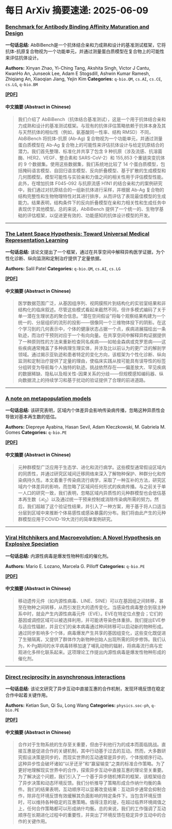 # 每日 ArXiv 摘要速递: 2025-06-09

### [Benchmark for Antibody Binding Affinity Maturation and Design](https://arxiv.org/abs/2506.04235)

**一句话总结:** AbBiBench是一个抗体结合亲和力成熟和设计的基准测试框架，它将抗体-抗原复合物视为一个功能单元，并通过测量蛋白质模型在复合物上的可能性来评估抗体设计。

**Authors:** Xinyan Zhao, Yi-Ching Tang, Akshita Singh, Victor J Cantu, KwanHo An, Junseok Lee, Adam E Stogsdill, Ashwin Kumar Ramesh, Zhiqiang An, Xiaoqian Jiang, Yejin Kim
**Categories:** `q-bio.QM`, `cs.AI`, `cs.CE`, `cs.LG`, `q-bio.BM`

[**[PDF]**](https://arxiv.org/pdf/2506.04235)

#### 中文摘要 (Abstract in Chinese)

> 我们介绍了 AbBiBench（抗体结合基准测试），这是一个用于抗体结合亲和力成熟和设计的基准测试框架。与现有的抗体评估策略依赖于抗体本身及其与天然抗体的相似性（例如，氨基酸同一性率、结构 RMSD）不同，AbBiBench 将抗体-抗原 (Ab-Ag) 复合物视为一个功能单元，并通过测量蛋白质模型在 Ab-Ag 复合物上的可能性来评估抗体设计与给定抗原结合的潜力。我们首先整理、标准化并共享了包含 9 种抗原（涉及流感、抗溶菌酶、HER2、VEGF、整合素和 SARS-CoV-2）和 155,853 个重链突变抗体的 9 个数据集。使用这些数据集，我们系统地比较了 14 个蛋白质模型，包括掩码语言模型、自回归语言模型、反向折叠模型、基于扩散的生成模型和几何图模型。模型可能性与实验亲和力值之间的相关性用于评估模型性能。此外，在增加抗体 F045-092 与抗原流感 H1N1 的结合亲和力的案例研究中，我们通过对抗原结合的一组新抗体进行采样，并根据 Ab-Ag 复合物的结构完整性和生物物理特性对其进行排序，从而评估了表现最佳模型的生成能力。结果表明，结构条件下的反向折叠模型在亲和力相关性和生成任务中表现优于其他模型。总的来说，AbBiBench 提供了一个统一的、生物学基础的评估框架，以促进更有效的、功能感知的抗体设计模型的开发。

---

### [The Latent Space Hypothesis: Toward Universal Medical Representation Learning](https://arxiv.org/abs/2506.04515)

**一句话总结:** 该论文提出了一个框架，通过在共享空间中解释异构医学证据，为个性化诊断、纵向监测和定制治疗提供了定量依据。

**Authors:** Salil Patel
**Categories:** `q-bio.QM`, `cs.AI`, `cs.LG`

[**[PDF]**](https://arxiv.org/pdf/2506.04515)

#### 中文摘要 (Abstract in Chinese)

> 医学数据范围广泛，从基因组序列、视网膜照片到结构化的实验室结果和非结构化的临床叙述。尽管这些模式看起来截然不同，但许多模式编码了关于单一潜在生理状态的聚合信息。“潜在空间假设”将每个观察结果构建为一个统一的、分层组织的流形的投影——很像同一个三维物体投下的阴影。在这个学习到的几何表示中，个体的健康状态占据一个点，疾病进展描绘出一条轨迹，而治疗干预则对应于一个有向向量。在共享空间中解释异构证据提供了一种原则性的方法来重新检查同名疾病——如帕金森病或克罗恩病——这些疾病通常掩盖了多种病理生理实体，并涉及比以前认为的更广泛的解剖学领域。通过揭示亚轨迹和患者特定的变化方向，该框架为个性化诊断、纵向监测和定制治疗提供了定量的理由，使临床实践从按可能具有误导性的标签分组转变为导航每个人独特的轨迹。挑战依然存在——偏差放大、罕见疾病的数据稀缺、隐私以及相关性-因果关系的分歧——但规模感知编码器、纵向数据流上的持续学习和基于扰动的验证提供了合理的前进道路。

---

### [A note on metapopulation models](https://arxiv.org/abs/2506.04284)

**一句话总结:** 该研究表明，区域内个体差异会影响传染病传播，忽略这种异质性会导致对基本再生数的低估。

**Authors:** Diepreye Ayabina, Hasan Sevil, Adam Kleczkowski, M. Gabriela M. Gomes
**Categories:** `q-bio.PE`

[**[PDF]**](https://arxiv.org/pdf/2506.04284)

#### 中文摘要 (Abstract in Chinese)

> 元种群模型广泛应用于生态学、进化和流行病学。这些模型通常假设区域内的同质性，并通过研究区域间迁移网络来深入了解物种保护、种群分化和传染病持久性。本文着重于传染病流行病学，采取了一种互补的方法，研究区域内个体差异的影响，而忽略了区域间任何形式的疾病传播。与之前关于单一人口的研究一致，我们表明，忽略区域内异质性的元种群模型也会低估基本再生数（$\mathcal{R}_{0}$）以及通过统一干预来控制或消除传染病所需的努力。然后，我们超越了这个验证性结果，并引入了一种方案，用于基于将人口适当分层到区域中来推断个体易感性或感染暴露的分布。我们将由此产生的元种群模型应用于COVID-19大流行的简单案例研究。

---

### [Viral Hitchhikers and Macroevolution: A Novel Hypothesis on Explosive Speciation](https://arxiv.org/abs/2506.04511)

**一句话总结:** 内源性病毒是爆发性物种形成的催化剂。

**Authors:** Mario E. Lozano, Marcela G. Pilloff
**Categories:** `q-bio.PE`

[**[PDF]**](https://arxiv.org/pdf/2506.04511)

#### 中文摘要 (Abstract in Chinese)

> 移动遗传元件（如内源性病毒、LINE、SINE）可以在基因组之间转移，甚至在物种之间转移，从而引发巨大的遗传变化。当感染性病毒整合到宿主种系中时，就会产生内源性病毒元件（EVE）。EVE在特定位点整合；它们的基因或调控区域可以被选择利用，并可能诱导染色体重排。我们提出EVE参与适应性辐射，并且它们的亲本病毒通过种间转移可以启动新的物种形成。通过同步影响多个个体，病毒爆发产生共享的基因组变化，这些变化既促进了生殖隔离，又提供了群体作为新物种创始人出现所需的同步修饰。我们认为，K-Pg期间的水平病毒转移加速了哺乳动物的辐射，将病毒流行病与宏观进化多样化联系起来。这项理论工作提出内源性病毒是爆发性物种形成的催化剂。

---

### [Direct reciprocity in asynchronous interactions](https://arxiv.org/abs/2506.04264)

**一句话总结:** 该论文研究了异步互动中直接互惠的合作机制，发现环境反馈在稳定合作中起着关键作用。

**Authors:** Ketian Sun, Qi Su, Long Wang
**Categories:** `physics.soc-ph`, `q-bio.PE`

[**[PDF]**](https://arxiv.org/pdf/2506.04264)

#### 中文摘要 (Abstract in Chinese)

> 合作对于生物系统的生存至关重要，但由于利他行为的成本而面临挑战。直接互惠是促进合作的关键机制，其中行动基于过去的互动。然而，大多数研究假设决策是同步的，而现实世界的互动通常是异步的，个体按顺序行动。这种异步性会破坏诸如“以牙还牙”和“赢留输变”之类的标准合作策略。为了更好地理解现实世界中的合作，探索异步互动中直接互惠的理论至关重要。为了解决这个问题，我们引入了一个基于异步随机博弈的框架，该框架结合了异步决策和动态环境反馈。我们分析推导了策略形成合作纳什均衡的条件。我们的结果表明，互动顺序可以显著改变结果：互动异步通常会抑制合作，除非在环境反馈有效缓解其负面影响的特定条件下。当包含环境反馈时，可以维持各种稳定的互惠策略。值得注意的是，在超过临界环境阈值之上，任何合作策略都可以形成纳什均衡。总的来说，我们的工作强调了互动顺序在长期进化过程中的重要性，并突出了环境反馈在稳定异步互动中的合作的关键作用。
